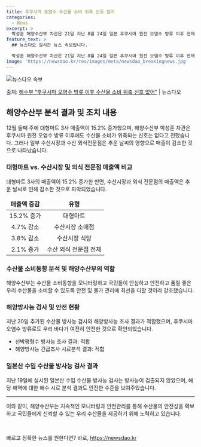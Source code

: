 ```yaml
---
title: 후쿠시마 오염수 수산물 소비 위축 신호 없어
categories:
  - News
excerpt: >
  박성훈 해양수산부 차관은 21일 지난 8월 24일 일본 후쿠시마 원전 오염수 방류 이후 현재까지 수산물 소비…
feature_text: >
  ## 뉴스다오 실시간 뉴스 속보입니다.

  박성훈 해양수산부 차관은 21일 지난 8월 24일 일본 후쿠시마 원전 오염수 방류 이후 현재까지 수산물 소비…
image: 'https://newsdao.kr/res/images/meta/newsdao_breakingnews.jpg'
---
```


![뉴스다오 속보](https://newsdao.kr/res/images/meta/newsdao_breakingnews.jpg)

<p>출처: <a href="https://newsdao.kr/2850" rel="dofollow">해수부 “후쿠시마 오염수 방류 이후 수산물 소비 위축 신호 없어”</a> | 뉴스다오</p>

<h2 data-ke-size="size26">해양수산부 분석 결과 및 조치 내용</h2>
<p data-ke-size="size16">12월 둘째 주에 대형마트 3사 매출액이 15.2% 증가했으며, 해양수산부 박성훈 차관은 후쿠시마 원전 오염수 방류 이후에도 수산물 소비가 위축되는 신호는 없다고 전했습니다. 그러나 일부 수산시장과 수산 외식전문점은 추운 날씨의 영향으로 매출이 감소한 것으로 나타났습니다.</p>

<h3 data-ke-size="size24">대형마트 vs. 수산시장 및 외식 전문점 매출액 비교</h3>
<p data-ke-size="size16">대형마트 3사의 매출액이 15.2% 증가한 반면, 수산시장과 외식 전문점의 매출액은 추운 날씨로 인해 감소한 것으로 파악되었습니다.</p>
<table>
   <thead>
      <tr>
         <td style="text-align: center; height: 17px;"><b>매출액 증감</b></td>
         <td style="text-align: center; height: 17px;"><b>유형</b></td>
      </tr>
   </thead>
   <tbody>
      <tr>
         <td style="text-align: center; height: 17px;">15.2% 증가</td>
         <td style="text-align: center; height: 17px;">대형마트</td>
      </tr>
      <tr>
         <td style="text-align: center; height: 17px;">4.7% 감소</td>
         <td style="text-align: center; height: 17px;">수산시장 소매점</td>
      </tr>
      <tr>
         <td style="text-align: center; height: 17px;">3.8% 감소</td>
         <td style="text-align: center; height: 17px;">수산시장 식당</td>
      </tr>
      <tr>
         <td style="text-align: center; height: 17px;">2.1% 증가</td>
         <td style="text-align: center; height: 17px;">수산 외식 전문점 전체</td>
      </tr>
   </tbody>
</table>

<h3 data-ke-size="size24">수산물 소비동향 분석 및 해양수산부의 역할</h3>
<p data-ke-size="size16">해양수산부는 수산물 소비동향을 모니터링하고 국민들이 안심하고 안전하고 품질 좋은 우리 수산물을 소비할 수 있도록 안전 및 물가 관리에 최선을 다할 것이라 강조했습니다.</p>

<h3 data-ke-size="size24">해양방사능 검사 및 안전 현황</h3>
<p data-ke-size="size16">지난 20일 추가된 수산물 방사능 검사와 해양방사능 조사 결과가 적합했으며, 후쿠시마 오염수 방류로도 우리 바다가 여전히 안전한 것으로 확인되었습니다.</p>

<ul>
   <li>선박평형수 방사능 조사 결과: 적합</li>
   <li>해양방사능 긴급조사 시료분석 결과: 적합</li>
</ul>

<h3 data-ke-size="size24">일본산 수입 수산물 방사능 검사 결과</h3>
<p data-ke-size="size16">지난 19일에 실시된 일본산 수입 수산물 방사능 검사는 방사능이 검출되지 않았으며, 해당 해역에 대한 해수 시료 분석 결과도 안전한 수준을 보여주었습니다.</p>

<hr>

이와 같이, 해양수산부는 지속적인 모니터링과 안전관리를 통해 수산물의 안전성을 확보하고 국민들에게 신뢰할 수 있는 우리 수산물을 제공하기 위해 노력하고 있습니다.
<p data-ke-size="size16">&nbsp;</p> 

빠르고 정확한 뉴스를 원한다면? 바로, <a href="https://newsdao.kr" rel="dofollow">https://newsdao.kr</a>


    
